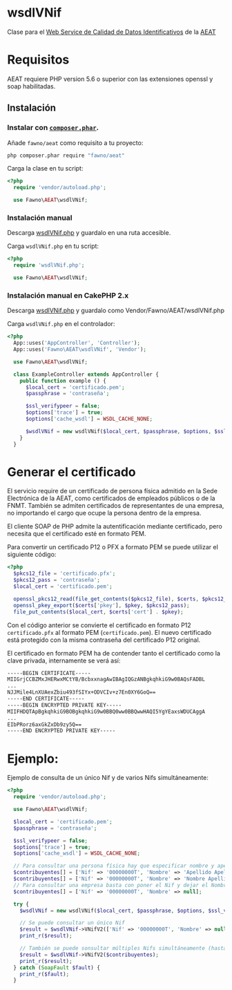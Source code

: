 # wsdlVNif

Clase para el [Web Service de Calidad de Datos Identificativos](http://www.agenciatributaria.es/AEAT.internet/Inicio/Ayuda/Manuales__Folletos_y_Videos/Manuales_tecnicos/Web_service/Modelos_030__036__037/Informacion_sobre_Web_Services_de_Calidad_de_Datos_Identificativos/Informacion_sobre_Web_Services_de_Calidad_de_Datos_Identificativos.shtml) de la [AEAT](http://www.agenciatributaria.es/)

# Requisitos

AEAT requiere PHP version 5.6 o superior con las extensiones openssl y soap habilitadas.

## Instalación

### Instalar con [`composer.phar`](http://getcomposer.org).

Añade `fawno/aeat` como requisito a tu proyecto:

```sh
php composer.phar require "fawno/aeat"
```

Carga la clase en tu script:

```php
<?php
  require 'vendor/autoload.php';

  use Fawno\AEAT\wsdlVNif;
```

### Instalación manual

Descarga [wsdlVNif.php](https://github.com/fawno/AEAT/raw/master/src/wsdlVNif.php) y guardalo en una ruta accesible.

Carga `wsdlVNif.php` en tu script:

```php
<?php
  require 'wsdlVNif.php';

  use Fawno\AEAT\wsdlVNif;
```

### Instalación manual en CakePHP 2.x

Descarga [wsdlVNif.php](https://github.com/fawno/AEAT/raw/master/src/wsdlVNif.php) y guardalo como Vendor/Fawno/AEAT/wsdlVNif.php

Carga `wsdlVNif.php` en el controlador:

```php
<?php
  App::uses('AppController', 'Controller');
  App::uses('Fawno\AEAT\wsdlVNif', 'Vendor');

  use Fawno\AEAT\wsdlVNif;

  class ExampleController extends AppController {
    public function example () {
      $local_cert = 'certificado.pem';
      $passphrase = 'contraseña';

      $ssl_verifypeer = false;
      $options['trace'] = true;
      $options['cache_wsdl'] = WSDL_CACHE_NONE;

      $wsdlVNif = new wsdlVNif($local_cert, $passphrase, $options, $ssl_verifypeer);
    }
  }
```

# Generar el certificado

El servicio require de un certificado de persona física admitido en la Sede Electrónica de la AEAT, como certificados de empleados públicos o de la FNMT.
También se admiten certificados de representantes de una empresa, no importando el cargo que ocupe la persona dentro de la empresa.

El cliente SOAP de PHP admite la autentificación mediante certificado, pero necesita que el certificado esté en formato PEM.

Para convertir un certificado P12 o PFX a formato PEM se puede utilizar el siguiente código:

```php
<?php
  $pkcs12_file = 'certificado.pfx';
  $pkcs12_pass = 'contraseña';
  $local_cert = 'certificado.pem';

  openssl_pkcs12_read(file_get_contents($pkcs12_file), $certs, $pkcs12_pass);
  openssl_pkey_export($certs['pkey'], $pkey, $pkcs12_pass);
  file_put_contents($local_cert, $certs['cert'] . $pkey);
```

Con el código anterior se convierte el certificado en formato P12 `certificado.pfx` al formato PEM (`certificado.pem`). El nuevo certificado está protegido con la misma contraseña del certificado P12 original.

El certificado en formato PEM ha de contender tanto el certificado como la clave privada, internamente se verá así:

```txt
-----BEGIN CERTIFICATE-----
MIIGrjCCBZMxJHERwxMCtYB/BcbxxnagAwIBAgIQGzANBgkqhkiG9w0BAQsFADBL
...
NJJMile4LnXUAexZbiu493fSIYx+ODVCIv+z7En0XY6GoQ==
-----END CERTIFICATE-----
-----BEGIN ENCRYPTED PRIVATE KEY-----
MIIFHDQTApBgkqhkiG9BOBgkqhkiG9w0BBQ0ww0BBQwwHAQI5YgYEaxsWDUCAggA
...
EIbPRorz6axGkZxDb9zy5Q==
-----END ENCRYPTED PRIVATE KEY-----
```

# Ejemplo:

Ejemplo de consulta de un único Nif y de varios Nifs simultáneamente:

```php
<?php
  require 'vendor/autoload.php';

  use Fawno\AEAT\wsdlVNif;

  $local_cert = 'certificado.pem';
  $passphrase = 'contraseña';

  $ssl_verifypeer = false;
  $options['trace'] = true;
  $options['cache_wsdl'] = WSDL_CACHE_NONE;

  // Para consultar una persona física hay que especificar nombre y apellidos
  $contribuyentes[] = ['Nif' => '00000000T', 'Nombre' => 'Apellido Apellido Nombre'];
  $contribuyentes[] = ['Nif' => '00000000T', 'Nombre' => 'Nombre Apellido Apellido'];
  // Para consultar una empresa basta con poner el Nif y dejar el Nombre vacío.
  $contribuyentes[] = ['Nif' => '00000000T', 'Nombre' => null];

  try {
    $wsdlVNif = new wsdlVNif($local_cert, $passphrase, $options, $ssl_verifypeer);

    // Se puede consultar un único Nif
    $result = $wsdlVNif->VNifV2(['Nif' => '00000000T', 'Nombre' => null]);
    print_r($result);

    // También se puede sonsultar múltiples Nifs simultáneamente (hasta 10k)
    $result = $wsdlVNif->VNifV2($contribuyentes);
    print_r($result);
  } catch (SoapFault $fault) {
    print_r($fault);
  }
```
